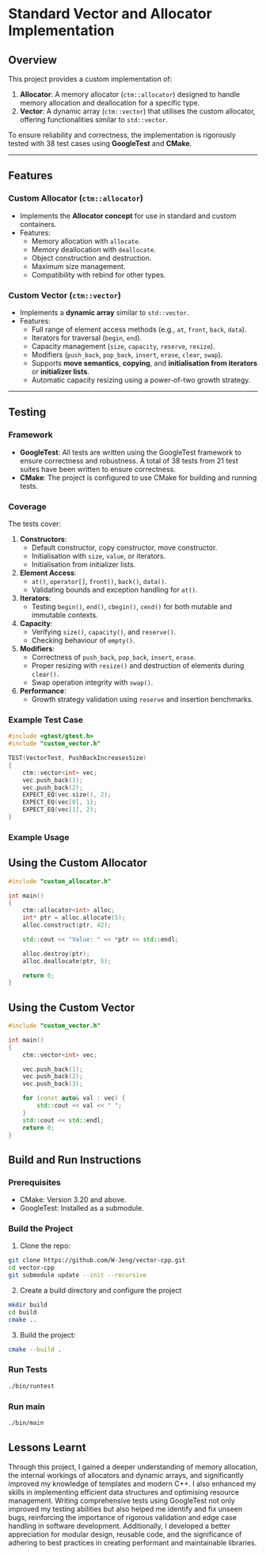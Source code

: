# Standard Vector and Allocator Implementation

## Overview

This project provides a custom implementation of:

1. **Allocator**: A memory allocator (`ctm::allocator`) designed to handle memory allocation and deallocation for a specific type.
2. **Vector**: A dynamic array (`ctm::vector`) that utilises the custom allocator, offering functionalities similar to `std::vector`.

To ensure reliability and correctness, the implementation is rigorously tested with 38 test cases using **GoogleTest** and **CMake**.

---

## Features

### Custom Allocator (`ctm::allocator`)
- Implements the **Allocator concept** for use in standard and custom containers.
- Features:
  - Memory allocation with `allocate`.
  - Memory deallocation with `deallocate`.
  - Object construction and destruction.
  - Maximum size management.
  - Compatibility with rebind for other types.

### Custom Vector (`ctm::vector`)
- Implements a **dynamic array** similar to `std::vector`.
- Features:
  - Full range of element access methods (e.g., `at`, `front`, `back`, `data`).
  - Iterators for traversal (`begin`, `end`).
  - Capacity management (`size`, `capacity`, `reserve`, `resize`).
  - Modifiers (`push_back`, `pop_back`, `insert`, `erase`, `clear`, `swap`).
  - Supports **move semantics**, **copying**, and **initialisation from iterators** or **initializer lists**.
  - Automatic capacity resizing using a power-of-two growth strategy.

---

## Testing

### Framework
- **GoogleTest**: All tests are written using the GoogleTest framework to ensure correctness and robustness. A total of 38 tests from 21 test suites have been written to ensure correctness.
- **CMake**: The project is configured to use CMake for building and running tests.

### Coverage
The tests cover:
1. **Constructors**:
   - Default constructor, copy constructor, move constructor.
   - Initialisation with `size`, `value`, or iterators.
   - Initialisation from initializer lists.
2. **Element Access**:
   - `at()`, `operator[]`, `front()`, `back()`, `data()`.
   - Validating bounds and exception handling for `at()`.
3. **Iterators**:
   - Testing `begin()`, `end()`, `cbegin()`, `cend()` for both mutable and immutable contexts.
4. **Capacity**:
   - Verifying `size()`, `capacity()`, and `reserve()`.
   - Checking behaviour of `empty()`.
5. **Modifiers**:
   - Correctness of `push_back`, `pop_back`, `insert`, `erase`.
   - Proper resizing with `resize()` and destruction of elements during `clear()`.
   - Swap operation integrity with `swap()`.
6. **Performance**:
   - Growth strategy validation using `reserve` and insertion benchmarks.

### Example Test Case

```cpp
#include <gtest/gtest.h>
#include "custom_vector.h"

TEST(VectorTest, PushBackIncreasesSize) 
{
    ctm::vector<int> vec;
    vec.push_back(1);
    vec.push_back(2);
    EXPECT_EQ(vec.size(), 2);
    EXPECT_EQ(vec[0], 1);
    EXPECT_EQ(vec[1], 2);
}
```

### Example Usage
## Using the Custom Allocator
```cpp
#include "custom_allocator.h"

int main() 
{
    ctm::allocator<int> alloc;
    int* ptr = alloc.allocate(5);
    alloc.construct(ptr, 42);

    std::cout << "Value: " << *ptr << std::endl;

    alloc.destroy(ptr);
    alloc.deallocate(ptr, 5);

    return 0;
}
```

## Using the Custom Vector
```cpp
#include "custom_vector.h"

int main() 
{
    ctm::vector<int> vec;

    vec.push_back(1);
    vec.push_back(2);
    vec.push_back(3);

    for (const auto& val : vec) {
        std::cout << val << " ";
    }
    std::cout << std::endl;
    return 0;
}
```

## Build and Run Instructions
### Prerequisites
- CMake: Version 3.20 and above.
- GoogleTest: Installed as a submodule.

### Build the Project
1. Clone the repo:
```bash
git clone https://github.com/W-Jeng/vector-cpp.git
cd vector-cpp
git submodule update --init --recursive
```

2. Create a build directory and configure the project
```bash
mkdir build
cd build
cmake ..
```

3. Build the project:
```bash
cmake --build .
```

### Run Tests
```bash
./bin/runtest
```

### Run main
```bash
./bin/main
```

## Lessons Learnt

Through this project, I gained a deeper understanding of memory allocation, the internal workings of allocators and dynamic arrays, and significantly improved my knowledge of templates and modern C++. I also enhanced my skills in implementing efficient data structures and optimising resource management. Writing comprehensive tests using GoogleTest not only improved my testing abilities but also helped me identify and fix unseen bugs, reinforcing the importance of rigorous validation and edge case handling in software development. Additionally, I developed a better appreciation for modular design, reusable code, and the significance of adhering to best practices in creating performant and maintainable libraries.

